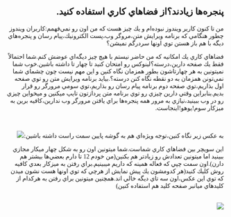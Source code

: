 <!DOCTYPE HTML PUBLIC "-//W3C//DTD HTML 4.01 Transitional//EN">
<html style="direction: rtl;" lang="fa">
<head>


  
  
  <meta content="text/html;charset=UTF-8" http-equiv="Content-Type">
<?php require("../../entete.php"); ?><?php require("../../base.php"); ?>


  
  
  <title></title>
</head>


<body>


<div style="font-family: Tahoma;" id="corps">

<h2>پنجره&zwnj;ها زيادند؟از فضاهاي كاري استفاده كنيد.</h2>

من تا كنون كاربر ويندوز نبوده&zwnj;ام و يك چيز هست كه من اون رو
نمي&zwnj;فهمم:كاربران ويندوز چطور هنگامي كه برنامه ويرايش متن،مروگر
وب،پست الكترونيك،پيام رسان و پنجره&zwnj;هاي ديگه با هم باز هستن توي
اونها سردرگم نميشن؟<br />

فضاهاي كاري يك امكانيه كه من حاضر نيستم با هيچ چيز ديگه&zwnj;اي عوضش
كنم.شما احتمالاً فقط يك صفحه دارين،درسته؟لينوكس رو امتحان كنيد تا چهار
تا داشته باشين.خوب شما نميتونين به هر چهارتاشون بطور همزمان نگاه كنين و
اين مهم نيست چون چشماي شما نمي&zwnj;تونن همزمان به دو نقطه نگاه كنن
درسته؟.بيايد برنامه ويرايش متن رو توي صفحه اول بذاريم،توي صفحه دوم
برنامه پيام رسان رو بذاريم،توي سومي مرورگر رو قرار بديم.بنابراين وقتي
دارين چيزي رو توي برنامه متن پردازتون تايپ ميكنين و ميخواين چيزي رو در
وب ببينيد،نيازي به مرور همه پنجره&zwnj;ها براي يافتن مرورگر وب
ندارين،كافيه برين به ميزكار سوم!يوهو!اينجاست.<br />

<br />

به عكس زير نگاه كنين،توجه ويژه&zwnj;اي هم به گوشه پايين سمت راست داشته باشين:<img src="Images/workspaces.png" border="0">

<p>اين سويچر بين فضاهاي كاري شماست.شما ميتونين اون رو به شكل چهار ميكار
مجازي ببينيد اما ميتونين تعدادش رو زيادتر هم بكنين(من خودم 12 تا دارم
بعضي&zwnj;ها بيشتر هم دارن).اون سمت چپي كه فعاله همينه كه داريم
ميبينيم.براي رفتن به ميزكار بعدي كافيه روش كليك كنيد(هر كدومشون يك پيش
نمايش از هرچي كه توي اونها هست نشون ميدن كه توي اين عكس،اون سه تاي ديگه
خالي اند.همچنين ميتونين براي رفتن به هركدام از كليدهاي ميانبر صفحه كليد
هم استفاده كنين)</p>

<p><br />

<img src="Images/workspaces_full.png" border="0"/>

</p>




</div>





